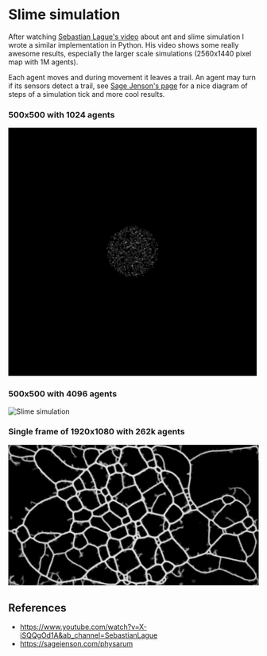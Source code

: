 # Slime simulation
After watching [Sebastian Lague's video](https://www.youtube.com/watch?v=X-iSQQgOd1A&ab_channel=SebastianLague) about ant and slime simulation I wrote a similar implementation in Python. His video shows some really awesome results, especially the larger scale simulations (2560x1440 pixel map with 1M agents). 

Each agent moves and during movement it leaves a trail. An agent may turn if its sensors detect a trail, see [Sage Jenson's page](https://sagejenson.com/physarum) for a nice diagram of steps of a simulation tick and more cool results.

### 500x500 with 1024 agents
![Slime simulation](readme_images/anim_500x500_1024_agents.gif)

### 500x500 with 4096 agents
![Slime simulation](readme_images/anim_500x500_4096_agents.gif)

### Single frame of 1920x1080 with 262k agents
![Slime simulation](readme_images/static_1920x1080_262k_agents.png)

## References
- https://www.youtube.com/watch?v=X-iSQQgOd1A&ab_channel=SebastianLague
- https://sagejenson.com/physarum

